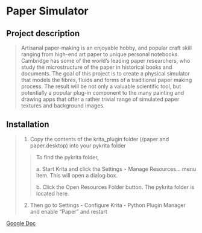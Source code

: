 # Paper Simulator

## Project description
> Artisanal paper-making is an enjoyable hobby, and popular craft skill ranging from high-end art paper to unique personal notebooks. Cambridge has some of the world’s leading paper researchers, who study the microstructure of the paper in historical books and documents. The goal of this project is to create a physical simulator that models the fibres, fluids and forms of a traditional paper making process. The result will be not only a valuable scientific tool, but potentially a popular plug-in component to the many painting and drawing apps that offer a rather trivial range of simulated paper textures and background images.

## Installation
> 1. Copy the contents of the krita_plugin folder (/paper and paper.desktop) into your pykrita folder
>> To find the pykrita folder,
>> 
>> a. Start Krita and click the Settings ‣ Manage Resources… menu item. This will open a dialog box.
>> 
>> b. Click the Open Resources Folder button. The pykrita folder is located here.
> 2. Then go to Settings - Configure Krita - Python Plugin Manager and enable “Paper” and restart

[Google Doc](https://docs.google.com/document/d/17TS37IrhFyxrfWdj7vg2TJcYq0m-6MT_nW4NX1FwWFA/edit?usp=sharing)
